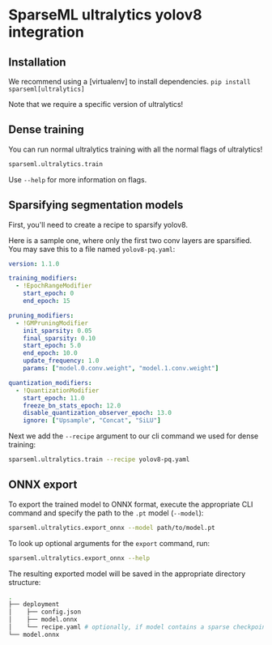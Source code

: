 # SparseML ultralytics yolov8 integration

## Installation

We recommend using a [virtualenv] to install dependencies.
```pip install sparseml[ultralytics]```

Note that we require a specific version of ultralytics!

## Dense training

You can run normal ultralytics training with all the normal flags of ultralytics!

```bash
sparseml.ultralytics.train
```

Use `--help` for more information on flags.

## Sparsifying segmentation models

First, you'll need to create a recipe to sparsify yolov8.

Here is a sample one, where only the first two conv layers are
sparsified.  You may save this to a file named `yolov8-pq.yaml`:

```yaml
version: 1.1.0

training_modifiers:
  - !EpochRangeModifier
    start_epoch: 0
    end_epoch: 15

pruning_modifiers:
  - !GMPruningModifier
    init_sparsity: 0.05
    final_sparsity: 0.10
    start_epoch: 5.0
    end_epoch: 10.0
    update_frequency: 1.0
    params: ["model.0.conv.weight", "model.1.conv.weight"]

quantization_modifiers:
  - !QuantizationModifier
    start_epoch: 11.0
    freeze_bn_stats_epoch: 12.0
    disable_quantization_observer_epoch: 13.0
    ignore: ["Upsample", "Concat", "SiLU"]
```

Next we add the `--recipe` argument to our cli command we used
for dense training:

```bash
sparseml.ultralytics.train --recipe yolov8-pq.yaml
```

## ONNX export

To export the trained model to ONNX format, execute the appropriate
CLI command and specify the path to the `.pt` model (`--model`):

```bash
sparseml.ultralytics.export_onnx --model path/to/model.pt
```

To look up optional arguments for the `export` command, run:

```bash
sparseml.ultralytics.export_onnx --help
```

The resulting exported model will be saved in the appropriate directory structure:
```bash
.
├── deployment
│    ├── config.json
│    ├── model.onnx
│    └── recipe.yaml # optionally, if model contains a sparse checkpoint
└── model.onnx
```
